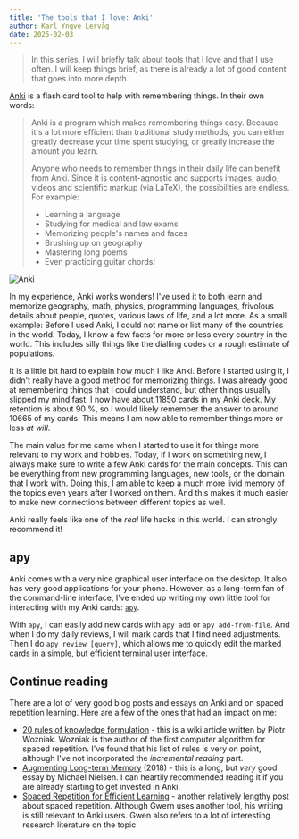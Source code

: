 ```yaml
---
title: 'The tools that I love: Anki'
author: Karl Yngve Lervåg
date: 2025-02-03
---
```

> In this series, I will briefly talk about tools that I love and that I use often.
> I will keep things brief, as there is already a lot of good content that goes into more depth.

[Anki](https://apps.ankiweb.net/) is a flash card tool to help with remembering things.
In their own words:

> Anki is a program which makes remembering things easy.
> Because it's a lot more efficient than traditional study methods, you can either greatly decrease your time spent studying, or greatly increase the amount you learn.
>
> Anyone who needs to remember things in their daily life can benefit from Anki.
> Since it is content-agnostic and supports images, audio, videos and scientific markup (via LaTeX), the possibilities are endless.
> For example:
>
> - Learning a language
> - Studying for medical and law exams
> - Memorizing people's names and faces
> - Brushing up on geography
> - Mastering long poems
> - Even practicing guitar chords!

![Anki](https://ankiweb.net/logo.png#center)

In my experience, Anki works wonders!
I've used it to both learn and memorize geography, math, physics, programming languages, frivolous details about people, quotes, various laws of life, and a lot more.
As a small example: Before I used Anki, I could not name or list many of the countries in the world.
Today, I know a few facts for more or less every country in the world.
This includes silly things like the dialling codes or a rough estimate of populations.

It is a little bit hard to explain how much I like Anki.
Before I started using it, I didn't really have a good method for memorizing things.
I was already good at remembering things that I could understand, but other things usually slipped my mind fast.
I now have about 11850 cards in my Anki deck.
My retention is about 90 %, so I would likely remember the answer to around 10665 of my cards.
This means I am now able to remember things more or less _at will_.

The main value for me came when I started to use it for things more relevant to my work and hobbies.
Today, if I work on something new, I always make sure to write a few Anki cards for the main concepts.
This can be everything from new programming languages, new tools, or the domain that I work with.
Doing this, I am able to keep a much more livid memory of the topics even years after I worked on them.
And this makes it much easier to make new connections between different topics as well.

Anki really feels like one of the _real_ life hacks in this world.
I can strongly recommend it!

## apy

Anki comes with a very nice graphical user interface on the desktop.
It also has very good applications for your phone.
However, as a long-term fan of the command-line interface, I've ended up writing my own little tool for interacting with my Anki cards:
[`apy`](https://github.com/lervag/apy).

With `apy`, I can easily add new cards with `apy add` or `apy add-from-file`.
And when I do my daily reviews, I will mark cards that I find need adjustments.
Then I do `apy review [query]`, which allows me to quickly edit the marked cards in a simple, but efficient terminal user interface.

## Continue reading

There are a lot of very good blog posts and essays on Anki and on spaced repetition learning.
Here are a few of the ones that had an impact on me:

* [20 rules of knowledge formulation](https://supermemo.guru/wiki/20_rules_of_knowledge_formulation) - this is a wiki article written by Piotr Wozniak.
  Wozniak is the author of the first computer algorithm for spaced repetition.
  I've found that his list of rules is very on point, although I've not incorporated the _incremental reading_ part.
* [Augmenting Long-term Memory](http://augmentingcognition.com/ltm.html) (2018) - this is a long, but _very_ good essay by Michael Nielsen.
  I can heartily recommended reading it if you are already starting to get invested in Anki.
* [Spaced Repetition for Efficient Learning](https://gwern.net/spaced-repetition) - another relatively lengthy post about spaced repetition.
  Although Gwern uses another tool, his writing is still relevant to Anki users.
  Gwen also refers to a lot of interesting research literature on the topic.


